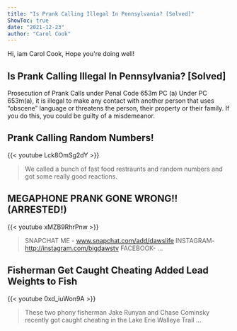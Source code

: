 ```yaml
---
title: "Is Prank Calling Illegal In Pennsylvania? [Solved]"
ShowToc: true 
date: "2021-12-23"
author: "Carol Cook" 
---
```


Hi, iam Carol Cook, Hope you're doing well!
## Is Prank Calling Illegal In Pennsylvania? [Solved]
Prosecution of Prank Calls under Penal Code 653m PC (a) Under PC 653m(a), it is illegal to make any contact with another person that uses “obscene” language or threatens the person, their property or their family. If you do this, you could be guilty of a misdemeanor.

## Prank Calling Random Numbers!
{{< youtube Lck8OmSg2dY >}}
>We called a bunch of fast food restraunts and random numbers and got some really good reactions.

## MEGAPHONE PRANK GONE WRONG!! (ARRESTED!)
{{< youtube xMZB9RhrPnw >}}
>SNAPCHAT ME - www.snapchat.com/add/dawslife INSTAGRAM- http://instagram.com/bigdawstv FACEBOOK- ...

## Fisherman Get Caught Cheating Added Lead Weights to Fish
{{< youtube 0xd_iuWon9A >}}
>These two phony fisherman Jake Runyan and Chase Cominsky recently got caught cheating in the Lake Erie Walleye Trail ...

